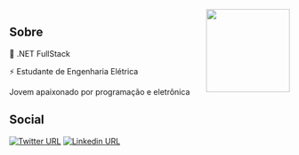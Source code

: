<img align="right" width="150" height="150" src="https://upload.wikimedia.org/wikipedia/commons/thumb/7/7a/C_Sharp_logo.svg/200px-C_Sharp_logo.svg.png">

## Sobre

💜 .NET FullStack

⚡ Estudante de Engenharia Elétrica

Jovem apaixonado por programação e eletrônica

## Social

[![Twitter URL](https://img.shields.io/twitter/url?color=%231DA1F2&label=Siga-me&logo=twitter&logoColor=%231DA1F2&style=flat-square&url=https://twitter.com/Logikoz)](https://twitter.com/Logikoz)
[![Linkedin URL](https://img.shields.io/twitter/url?color=%230072b1&label=Conecte-se&logo=linkedin&logoColor=%230072b1&style=flat-square&url=https://www.linkedin.com/in/Logikoz)](https://www.linkedin.com/in/Logikoz)
